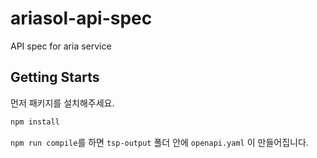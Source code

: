 # ariasol-api-spec

API spec for aria service

## Getting Starts

먼저 패키지를 설치해주세요.

```bash
npm install
```

`npm run compile`를 하면 `tsp-output` 폴더 안에 `openapi.yaml` 이 만들어집니다.
